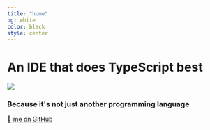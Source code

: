 ```yaml
---
title: "home"
bg: white
color: black
style: center
---
```


# An IDE that does TypeScript best

<img src="https://raw.githubusercontent.com/TypeScriptBuilder/tsb/master/resources/icon.png"/>

### Because it's not just another programming language

<span id="forkongithub">
  <a href="{{ site.source_link }}" class="bg-blue">
    🌟 me on GitHub
  </a>
</span>
